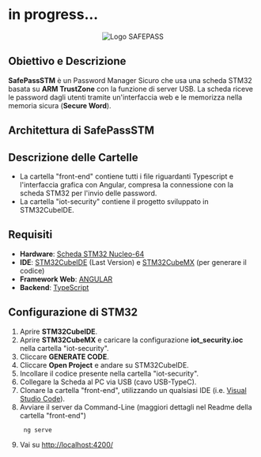 # in progress...
<p align="center">
  <img src="https://github.com/user-attachments/assets/e25d99f7-0aa1-4ead-89ae-97906e69d43e" alt="Logo SAFEPASS">
</p>

## Obiettivo e Descrizione
**SafePassSTM** è un Password Manager Sicuro che usa una scheda STM32 basata su **ARM TrustZone** con la funzione di server USB. La scheda riceve le password dagli utenti tramite un'interfaccia web e le memorizza nella memoria sicura (**Secure Word**).

## Architettura di SafePassSTM


## Descrizione delle Cartelle
- La cartella "front-end" contiene tutti i file riguardanti Typescript e l'interfaccia grafica con Angular, compresa la connessione con la scheda STM32 per l'invio delle password.
- La cartella "iot-security" contiene il progetto sviluppato in STM32CubeIDE. 

## Requisiti
- **Hardware**: [Scheda STM32 Nucleo-64](https://www.st.com/en/evaluation-tools/NUCLEO-WBA55CG.html)
- **IDE**: [STM32CubeIDE](https://www.st.com/en/development-tools/stm32cubeide.html) (Last Version) e [STM32CubeMX](https://www.st.com/en/development-tools/stm32cubemx.html) (per generare il codice) 
- **Framework Web**: [ANGULAR](https://angular.dev/installation)
- **Backend**: [TypeScript](https://www.npmjs.com/package/typescript)

## Configurazione di STM32
1. Aprire **STM32CubeIDE**.
2. Aprire **STM32CubeMX** e caricare la configurazione **iot_security.ioc** nella cartella "iot-security".
3. Cliccare **GENERATE CODE**.
4. Cliccare **Open Project** e andare su STM32CubeIDE.
5. Incollare il codice presente nella cartella "iot-security".
6. Collegare la Scheda al PC via USB (cavo USB-TypeC).
7. Clonare la cartella "front-end", utilizzando un qualsiasi IDE (i.e. [Visual Studio Code](https://code.visualstudio.com/download)).
8. Avviare il server da Command-Line (maggiori dettagli nel Readme della cartella "front-end")
   ```
    ng serve
    ```
9. Vai su [http://localhost:4200/](http://localhost:4200/)
